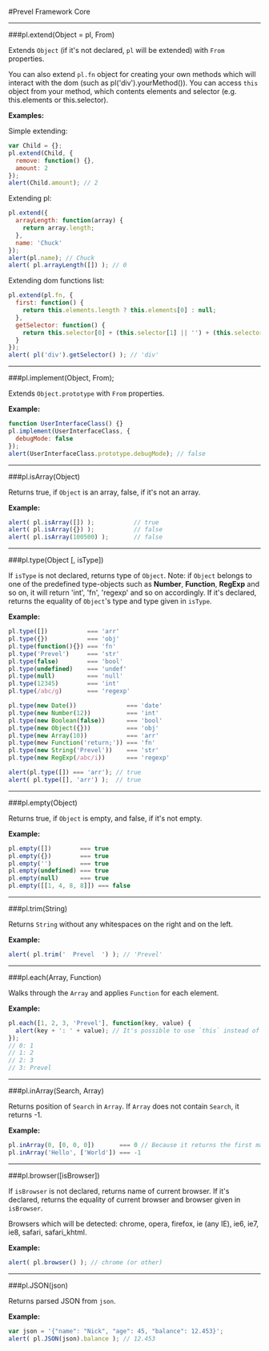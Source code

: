 #Prevel Framework Core

---

###pl.extend(Object = pl, From)

Extends `Object` (if it's not declared, `pl` will be extended) with `From` properties.

You can also extend `pl.fn` object for creating your own methods which 
will interact with the dom (such as pl('div').yourMethod()). 
You can access `this` object from your method, 
which contents elements and selector (e.g. this.elements or this.selector).

__Examples:__

Simple extending:

  ```javascript
  var Child = {};
  pl.extend(Child, {
    remove: function() {},
    amount: 2
  });
  alert(Child.amount); // 2
  ```
  
Extending pl:

  ```javascript
  pl.extend({
    arrayLength: function(array) {
      return array.length;
    },
    name: 'Chuck'
  });
  alert(pl.name); // Chuck
  alert( pl.arrayLength([]) ); // 0
  ```
  
Extending dom functions list:

  ```javascript
  pl.extend(pl.fn, {
    first: function() {
      return this.elements.length ? this.elements[0] : null;
    },
    getSelector: function() {
      return this.selector[0] + (this.selector[1] || '') + (this.selector[2] || '');
    }
  });
  alert( pl('div').getSelector() ); // 'div'
  ```

---

###pl.implement(Object, From);

Extends `Object.prototype` with `From` properties.

__Example:__

  ```javascript
  function UserInterfaceClass() {}
  pl.implement(UserInterfaceClass, {
    debugMode: false
  });
  alert(UserInterfaceClass.prototype.debugMode); // false
  ```

---

###pl.isArray(Object)

Returns true, if `Object` is an array, false, if it's not an array.

__Example:__

  ```javascript
  alert( pl.isArray([]) );           // true
  alert( pl.isArray({}) );           // false
  alert( pl.isArray(100500) );       // false
  ```
  
---

###pl.type(Object [, isType])

If `isType` is not declared, returns type of `Object`. Note: if `Object` belongs to one of the predefined type-objects 
such as __Number__, __Function__, __RegExp__ and so on, it will return 'int', 'fn', 'regexp' and so on accordingly.
If it's declared, returns the equality of `Object`'s type and type given in `isType`.

__Example:__

  ```javascript
  pl.type([])           === 'arr'
  pl.type({})           === 'obj'
  pl.type(function(){}) === 'fn'
  pl.type('Prevel')     === 'str'
  pl.type(false)        === 'bool'
  pl.type(undefined)    === 'undef'
  pl.type(null)         === 'null'
  pl.type(12345)        === 'int'
  pl.type(/abc/g)       === 'regexp'
  
  pl.type(new Date())              === 'date'
  pl.type(new Number(12))          === 'int'
  pl.type(new Boolean(false))      === 'bool'
  pl.type(new Object({}))          === 'obj'
  pl.type(new Array(10))           === 'arr'
  pl.type(mew Function('return;')) === 'fn'
  pl.type(new String('Prevel'))    === 'str'
  pl.type(new RegExp(/abc/i))      === 'regexp'
  
  alert(pl.type([]) === 'arr'); // true
  alert( pl.type([], 'arr') );  // true
  ```
  
---

###pl.empty(Object)

Returns true, if `Object` is empty, and false, if it's not empty.

__Example:__

  ```javascript
  pl.empty([])        === true
  pl.empty({})        === true
  pl.empty('')        === true
  pl.empty(undefined) === true
  pl.empty(null)      === true
  pl.empty([[1, 4, 8, 8]]) === false
  ```
  
---

###pl.trim(String)

Returns `String` without any whitespaces on the right and on the left.

__Example:__

  ```javascript
  alert( pl.trim('  Prevel  ') ); // 'Prevel'
  ```

---

###pl.each(Array, Function)

Walks through the `Array` and applies `Function` for each element.

__Example:__

  ```javascript
  pl.each([1, 2, 3, 'Prevel'], function(key, value) {
    alert(key + ': ' + value); // It's possible to use `this` instead of value (they are equal)
  });
  // 0: 1
  // 1: 2
  // 2: 3
  // 3: Prevel
  ```
  
---

###pl.inArray(Search, Array)

Returns position of `Search` in `Array`. If `Array` does not contain `Search`, it returns -1.

__Example:__

  ```javascript
  pl.inArray(0, [0, 0, 0])       === 0 // Because it returns the first match
  pl.inArray('Hello', ['World']) === -1
  ```
    
---

###pl.browser([isBrowser])

If `isBrowser` is not declared, returns name of current browser. If it's declared, returns the equality of 
current browser and browser given in `isBrowser`.

Browsers which will be detected: chrome, opera, firefox, ie (any IE), ie6, ie7, ie8, safari, safari_khtml.

__Example:__

  ```javascript
  alert( pl.browser() ); // chrome (or other)
  ```
  
---

###pl.JSON(json)

Returns parsed JSON from `json`.

__Example:__

  ```javascript
  var json = '{"name": "Nick", "age": 45, "balance": 12.453}';
  alert( pl.JSON(json).balance ); // 12.453
  ```